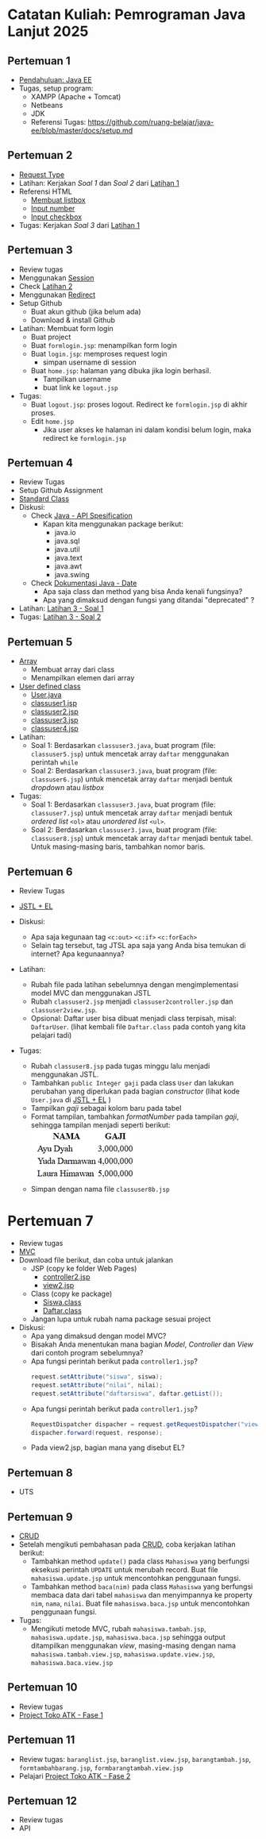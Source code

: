 # Catatan Kuliah: Pemrograman Java Lanjut 2025

## Pertemuan 1
- [Pendahuluan: Java EE](docs/res/Java%20EE%20-%20Pertemuan%201.pptx)
- Tugas, setup program:
  - XAMPP (Apache + Tomcat)
  - Netbeans
  - JDK 
  - Referensi Tugas: https://github.com/ruang-belajar/java-ee/blob/master/docs/setup.md
  

## Pertemuan 2
- [Request Type](docs/request.md)
- Latihan: Kerjakan _Soal 1_ dan _Soal 2_ dari [Latihan 1](latihan/latihan-01.md)
- Referensi HTML
  - [Membuat listbox](https://tutorasr.blogspot.com/2017/03/membuat-listbox-di-html-dengan-mudah.html)
  - [Input number](https://sko.dev/referensi/html/input-number-di-html)
  - [Input checkbox](https://sko.dev/referensi/html/form-input-checkbox)
- Tugas: Kerjakan _Soal 3_ dari [Latihan 1](latihan/latihan-01.md)


## Pertemuan 3
- Review tugas
- Menggunakan [Session](docs/session.md)
- Check [Latihan 2](latihan/latihan-02.md)
- Menggunakan [Redirect](docs/redirect.md)
- Setup Github
  - Buat akun github (jika belum ada)
  - Download & install Github
- Latihan: Membuat form login
  - Buat project 
  - Buat `formlogin.jsp`: menampilkan form login
  - Buat `login.jsp`: memproses request login
    - simpan username di session
  - Buat `home.jsp`: halaman yang dibuka jika login berhasil.
    - Tampilkan username
    - buat link ke `logout.jsp`
- Tugas:
  - Buat `logout.jsp`: proses logout. Redirect ke `formlogin.jsp` di akhir proses.
  - Edit `home.jsp`
    - Jika user akses ke halaman ini dalam kondisi belum login, maka redirect ke `formlogin.jsp`
  
## Pertemuan 4
- Review Tugas
- Setup Github Assignment
- [Standard Class](docs/standard-class.md)
- Diskusi:
  - Check [Java - API Spesification]((https://docs.oracle.com/javase/8/docs/api/overview-summary.html))
    - Kapan kita menggunakan package berikut:
      - java.io
      - java.sql
      - java.util
      - java.text
      - java.awt
      - java.swing
  - Check [Dokumentasi Java - Date](https://docs.oracle.com/javase/8/docs/api/java/util/Date.html)
    - Apa saja class dan method yang bisa Anda kenali fungsinya?
    - Apa yang dimaksud dengan fungsi yang ditandai "deprecated" ?
- Latihan: [Latihan 3 - Soal 1](latihan/latihan-03.md)
- Tugas: [Latihan 3 - Soal 2](latihan/latihan-03.md)

## Pertemuan 5
- [Array](https://github.com/ruang-belajar/java/blob/main/docs/10-array.md)
  - Membuat array dari class
  - Menampilkan elemen dari array
- [User defined class](docs/user-defined-class.md)
  - [User.java](src/User.java)
  - [classuser1.jsp](src/classuser1.jsp)
  - [classuser2.jsp](src/classuser2.jsp)
  - [classuser3.jsp](src/classuser3.jsp)
  - [classuser4.jsp](src/classuser4.jsp)
- Latihan:
  - Soal 1: Berdasarkan `classuser3.java`, buat program (file: `classuser5.jsp`) untuk mencetak array `daftar` menggunakan perintah `while`
  - Soal 2: Berdasarkan `classuser3.java`, buat program (file: `classuser6.jsp`) untuk mencetak array `daftar` menjadi bentuk _dropdown_ atau _listbox_
- Tugas:
  - Soal 1: Berdasarkan `classuser3.java`, buat program (file: `classuser7.jsp`) untuk mencetak array `daftar` menjadi bentuk _ordered list_ `<ol>` atau _unordered list_ `<ul>`.
  - Soal 2: Berdasarkan `classuser3.java`, buat program (file: `classuser8.jsp`) untuk mencetak array `daftar` menjadi bentuk tabel. Untuk masing-masing baris, tambahkan nomor baris.

    
## Pertemuan 6
- Review Tugas
- [JSTL + EL](docs/jstl-el.md)

- Diskusi:
  - Apa saja kegunaan tag `<c:out>` `<c:if>` `<c:forEach>`
  - Selain tag tersebut, tag JTSL apa saja yang Anda bisa temukan di internet? Apa kegunaannya?
- Latihan:
  - Rubah file pada latihan sebelumnya dengan mengimplementasi model MVC dan menggunakan JSTL
  - Rubah `classuser2.jsp` menjadi `classuser2controller.jsp` dan `classuser2view.jsp`.
  - Opsional: Daftar user bisa dibuat menjadi class terpisah, misal: `DaftarUser`. (lihat kembali file `Daftar.class` pada contoh yang kita pelajari tadi)
- Tugas:
  - Rubah `classuser8.jsp` pada tugas minggu lalu menjadi menggunakan JSTL.
  - Tambahkan `public Integer gaji` pada class `User` dan lakukan perubahan yang diperlukan pada bagian _constructor_ (lihat kode `User.java` di [JSTL + EL](docs/jstl-el.md) )
  - Tampilkan _gaji_ sebagai kolom baru pada tabel
  - Format tampilan, tambahkan _formatNumber_ pada tampilan _gaji_, sehingga tampilan menjadi seperti berikut:\
    ![](latihan/res/jstl-1.png)
  - Simpan dengan nama file `classuser8b.jsp`

# Pertemuan 7
- Review tugas
- [MVC](docs/mvc.md)
- Download file berikut, dan coba untuk jalankan
  - JSP (copy ke folder Web Pages)
    - [controller2.jsp](https://github.com/ruang-belajar/java-ee/blob/master/src/controller2.jsp)
    - [view2.jsp](https://github.com/ruang-belajar/java-ee/blob/master/src/view2.jsp)
  - Class (copy ke package)
    - [Siswa.class](https://github.com/ruang-belajar/java-ee/blob/master/src/Siswa.java)
    - [Daftar.class](https://github.com/ruang-belajar/java-ee/blob/master/src/Daftar.java)
  - Jangan lupa untuk rubah nama package sesuai project
- Diskusi:
  - Apa yang dimaksud dengan model MVC?
  - Bisakah Anda menentukan mana bagian _Model_, _Controller_ dan _View_ dari contoh program sebelumnya?
  - Apa fungsi perintah berikut pada `controller1.jsp`?
    ```java
    request.setAttribute("siswa", siswa);
    request.setAttribute("nilai", nilai);
    request.setAttribute("daftarsiswa", daftar.getList());
    ```
  - Apa fungsi perintah berikut pada `controller1.jsp`?
    ```java
    RequestDispatcher dispacher = request.getRequestDispatcher("view2.jsp");
    dispacher.forward(request, response);
    ```
  - Pada view2.jsp, bagian mana yang disebut EL?

## Pertemuan 8
- UTS

## Pertemuan 9
- [CRUD](docs/crud.md)
- Setelah mengikuti pembahasan pada [CRUD](docs/crud.md), coba kerjakan latihan berikut:
  - Tambahkan method `update()` pada class `Mahasiswa` yang berfungsi eksekusi perintah `UPDATE` untuk merubah record. Buat file `mahasiswa.update.jsp` untuk mencontohkan penggunaan fungsi.
  - Tambahkan method `baca(nim)` pada class `Mahasiswa` yang berfungsi membaca data dari tabel `mahasiswa` dan menyimpannya ke property `nim`, `nama`, `nilai`. Buat file `mahasiswa.baca.jsp` untuk mencontohkan penggunaan fungsi. 
- Tugas:
  - Mengikuti metode MVC, rubah `mahasiswa.tambah.jsp`, `mahasiswa.update.jsp`, `mahasiswa.baca.jsp` sehingga output ditampilkan menggunakan _view_, masing-masing dengan nama `mahasiswa.tambah.view.jsp`, `mahasiswa.update.view.jsp`, `mahasiswa.baca.view.jsp`


## Pertemuan 10
- Review tugas
- [Project Toko ATK - Fase 1](latihan/project-1.md)

## Pertemuan 11
- Review tugas: `baranglist.jsp`, `baranglist.view.jsp`, `barangtambah.jsp`, `formtambahbarang.jsp`, `formbarangtambah.view.jsp`
- Pelajari [Project Toko ATK - Fase 2](latihan/project-1-fase-2.md)


## Pertemuan 12
- Review tugas
- API